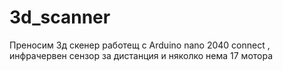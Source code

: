 # 3d_scanner
Преносим 3д скенер работещ с Arduino nano 2040 connect , инфрачервен сензор за дистанция и няколко нема 17 мотора
